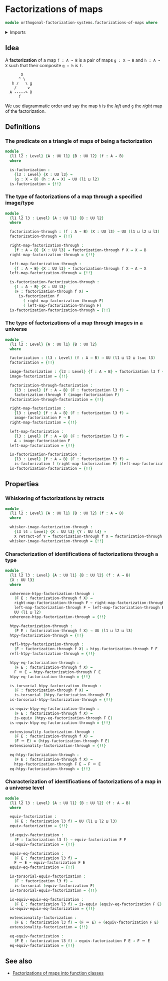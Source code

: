 # Factorizations of maps

```agda
module orthogonal-factorization-systems.factorizations-of-maps where
```

<details><summary>Imports</summary>

```agda
open import foundation.action-on-identifications-functions
open import foundation.conjunction
open import foundation.dependent-pair-types
open import foundation.equivalences
open import foundation.function-types
open import foundation.fundamental-theorem-of-identity-types
open import foundation.homotopies
open import foundation.homotopy-induction
open import foundation.identity-types
open import foundation.propositions
open import foundation.retractions
open import foundation.retracts-of-types
open import foundation.sections
open import foundation.structure-identity-principle
open import foundation.torsorial-type-families
open import foundation.univalence
open import foundation.universe-levels
open import foundation.whiskering-homotopies
```

</details>

## Idea

A **factorization** of a map `f : A → B` is a pair of maps `g : X → B` and
`h : A → X` such that their composite `g ∘ h` is `f`.

```text
       X
      ^ \
   h /   \ g
    /     v
  A -----> B
      f
```

We use diagrammatic order and say the map `h` is the _left_ and `g` the _right_
map of the factorization.

## Definitions

### The predicate on a triangle of maps of being a factorization

```agda
module _
  {l1 l2 : Level} {A : UU l1} {B : UU l2} (f : A → B)
  where

  is-factorization :
    {l3 : Level} {X : UU l3} →
    (g : X → B) (h : A → X) → UU (l1 ⊔ l2)
  is-factorization = {!!}
```

### The type of factorizations of a map through a specified image/type

```agda
module _
  {l1 l2 l3 : Level} {A : UU l1} {B : UU l2}
  where

  factorization-through : (f : A → B) (X : UU l3) → UU (l1 ⊔ l2 ⊔ l3)
  factorization-through = {!!}

  right-map-factorization-through :
    {f : A → B} {X : UU l3} → factorization-through f X → X → B
  right-map-factorization-through = {!!}

  left-map-factorization-through :
    {f : A → B} {X : UU l3} → factorization-through f X → A → X
  left-map-factorization-through = {!!}

  is-factorization-factorization-through :
    {f : A → B} {X : UU l3}
    (F : factorization-through f X) →
      is-factorization f
        ( right-map-factorization-through F)
        ( left-map-factorization-through F)
  is-factorization-factorization-through = {!!}
```

### The type of factorizations of a map through images in a universe

```agda
module _
  {l1 l2 : Level} {A : UU l1} {B : UU l2}
  where

  factorization : (l3 : Level) (f : A → B) → UU (l1 ⊔ l2 ⊔ lsuc l3)
  factorization = {!!}

  image-factorization : {l3 : Level} {f : A → B} → factorization l3 f → UU l3
  image-factorization = {!!}

  factorization-through-factorization :
    {l3 : Level} {f : A → B} (F : factorization l3 f) →
    factorization-through f (image-factorization F)
  factorization-through-factorization = {!!}

  right-map-factorization :
    {l3 : Level} {f : A → B} (F : factorization l3 f) →
    image-factorization F → B
  right-map-factorization = {!!}

  left-map-factorization :
    {l3 : Level} {f : A → B} (F : factorization l3 f) →
    A → image-factorization F
  left-map-factorization = {!!}

  is-factorization-factorization :
    {l3 : Level} {f : A → B} (F : factorization l3 f) →
    is-factorization f (right-map-factorization F) (left-map-factorization F)
  is-factorization-factorization = {!!}
```

## Properties

### Whiskering of factorizations by retracts

```agda
module _
  {l1 l2 : Level} {A : UU l1} {B : UU l2} (f : A → B)
  where

  whisker-image-factorization-through :
    {l3 l4 : Level} {X : UU l3} {Y : UU l4} →
    X retract-of Y → factorization-through f X → factorization-through f Y
  whisker-image-factorization-through = {!!}
```

### Characterization of identifications of factorizations through a type

```agda
module _
  {l1 l2 l3 : Level} {A : UU l1} {B : UU l2} (f : A → B)
  {X : UU l3}
  where

  coherence-htpy-factorization-through :
    (F E : factorization-through f X) →
    right-map-factorization-through F ~ right-map-factorization-through E →
    left-map-factorization-through F ~ left-map-factorization-through E →
    UU (l1 ⊔ l2)
  coherence-htpy-factorization-through = {!!}

  htpy-factorization-through :
    (F E : factorization-through f X) → UU (l1 ⊔ l2 ⊔ l3)
  htpy-factorization-through = {!!}

  refl-htpy-factorization-through :
    (F : factorization-through f X) → htpy-factorization-through F F
  refl-htpy-factorization-through = {!!}

  htpy-eq-factorization-through :
    (F E : factorization-through f X) →
    F ＝ E → htpy-factorization-through F E
  htpy-eq-factorization-through = {!!}

  is-torsorial-htpy-factorization-through :
    (F : factorization-through f X) →
    is-torsorial (htpy-factorization-through F)
  is-torsorial-htpy-factorization-through = {!!}

  is-equiv-htpy-eq-factorization-through :
    (F E : factorization-through f X) →
    is-equiv (htpy-eq-factorization-through F E)
  is-equiv-htpy-eq-factorization-through = {!!}

  extensionality-factorization-through :
    (F E : factorization-through f X) →
    (F ＝ E) ≃ (htpy-factorization-through F E)
  extensionality-factorization-through = {!!}

  eq-htpy-factorization-through :
    (F E : factorization-through f X) →
    htpy-factorization-through F E → F ＝ E
  eq-htpy-factorization-through = {!!}
```

### Characterization of identifications of factorizations of a map in a universe level

```agda
module _
  {l1 l2 l3 : Level} {A : UU l1} {B : UU l2} (f : A → B)
  where

  equiv-factorization :
    (F E : factorization l3 f) → UU (l1 ⊔ l2 ⊔ l3)
  equiv-factorization = {!!}

  id-equiv-factorization :
    (F : factorization l3 f) → equiv-factorization F F
  id-equiv-factorization = {!!}

  equiv-eq-factorization :
    (F E : factorization l3 f) →
    F ＝ E → equiv-factorization F E
  equiv-eq-factorization = {!!}

  is-torsorial-equiv-factorization :
    (F : factorization l3 f) →
    is-torsorial (equiv-factorization F)
  is-torsorial-equiv-factorization = {!!}

  is-equiv-equiv-eq-factorization :
    (F E : factorization l3 f) → is-equiv (equiv-eq-factorization F E)
  is-equiv-equiv-eq-factorization = {!!}

  extensionality-factorization :
    (F E : factorization l3 f) → (F ＝ E) ≃ (equiv-factorization F E)
  extensionality-factorization = {!!}

  eq-equiv-factorization :
    (F E : factorization l3 f) → equiv-factorization F E → F ＝ E
  eq-equiv-factorization = {!!}
```

## See also

- [Factorizations of maps into function classes](orthogonal-factorization-systems.factorizations-of-maps-function-classes.md)

